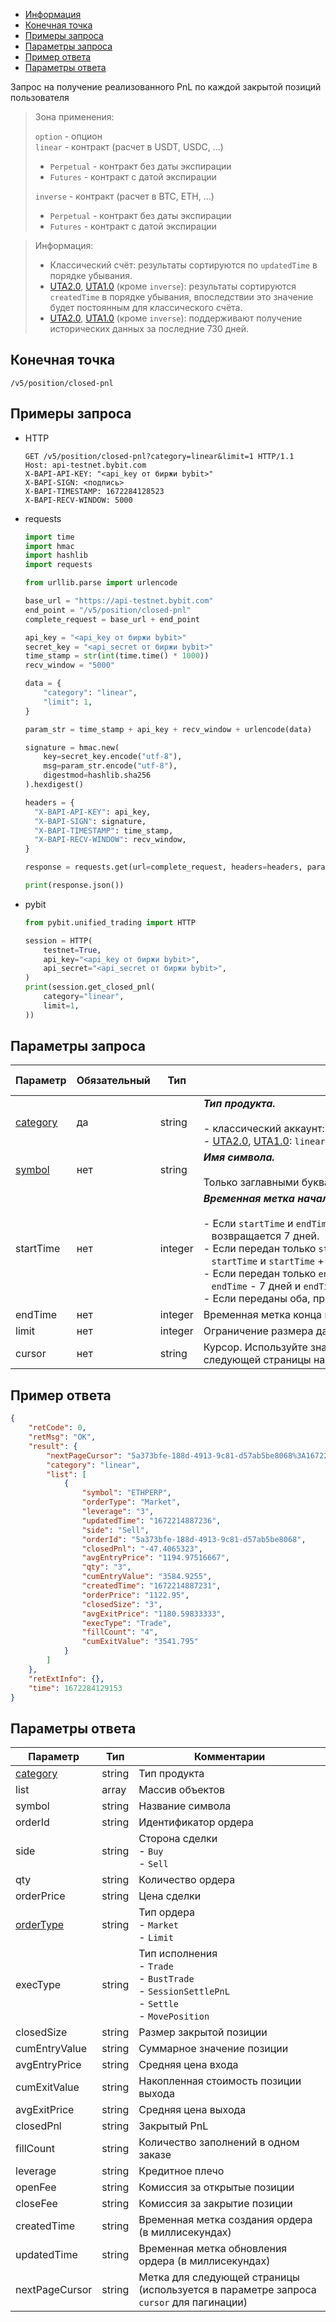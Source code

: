 - [Информация](#информация)
- [Конечная точка](#конечная-точка)
- [Примеры запроса](#примеры-запроса)
- [Параметры запроса](#параметры-запроса)
- [Пример ответа](#пример-ответа)
- [Параметры ответа](#параметры-ответа)

<a id="информация"></a>

Запрос на получение реализованного PnL по каждой закрытой позиций пользователя

>Зона применения:  
>
>`option` - опцион  
>`linear` - контракт (расчет в USDT, USDC, ...)
>
> - `Perpetual` - контракт без даты экспирации
> - `Futures` - контракт с датой экспирации
>
>`inverse` - контракт (расчет в BTC, ETH, ...)
>
> - `Perpetual` - контракт без даты экспирации
> - `Futures` - контракт с датой экспирации
<!-- -->
>Информация:
>
>- Классический счёт: результаты сортируются по `updatedTime` в порядке убывания.
>- [UTA2.0](<../13.Различные режимы аккаунтов.md#единый-торговый-аккаунт-2.0>),
> [UTA1.0](<../13.Различные режимы аккаунтов.md#единый-торговый-аккаунт-1.0>) (кроме `inverse`): результаты сортируются
> `createdTime` в порядке убывания, впоследствии это значение будет постоянным для классического счёта.
>- [UTA2.0](<../13.Различные режимы аккаунтов.md#единый-торговый-аккаунт-2.0>),
> [UTA1.0](<../13.Различные режимы аккаунтов.md#единый-торговый-аккаунт-1.0>) (кроме `inverse`): поддерживают получение
> исторических данных за последние 730 дней.

<a id="конечная-точка"></a>

## Конечная точка

`/v5/position/closed-pnl`

<a id="примеры-запроса"></a>

## Примеры запроса

- HTTP

  ```http
  GET /v5/position/closed-pnl?category=linear&limit=1 HTTP/1.1
  Host: api-testnet.bybit.com
  X-BAPI-API-KEY: "<api_key от биржи bybit>"
  X-BAPI-SIGN: <подпись>
  X-BAPI-TIMESTAMP: 1672284128523
  X-BAPI-RECV-WINDOW: 5000
  ```

- requests

  ```python
  import time
  import hmac
  import hashlib
  import requests

  from urllib.parse import urlencode

  base_url = "https://api-testnet.bybit.com"
  end_point = "/v5/position/closed-pnl"
  complete_request = base_url + end_point

  api_key = "<api_key от биржи bybit>"
  secret_key = "<api_secret от биржи bybit>"
  time_stamp = str(int(time.time() * 1000))
  recv_window = "5000"

  data = {
      "category": "linear",
      "limit": 1,
  }

  param_str = time_stamp + api_key + recv_window + urlencode(data)
  
  signature = hmac.new(
      key=secret_key.encode("utf-8"),
      msg=param_str.encode("utf-8"),
      digestmod=hashlib.sha256
  ).hexdigest()
  
  headers = {
    "X-BAPI-API-KEY": api_key,
    "X-BAPI-SIGN": signature,
    "X-BAPI-TIMESTAMP": time_stamp,
    "X-BAPI-RECV-WINDOW": recv_window,
  }

  response = requests.get(url=complete_request, headers=headers, params=data, timeout=10)

  print(response.json())
  ```

- pybit

  ```python
  from pybit.unified_trading import HTTP

  session = HTTP(
      testnet=True,
      api_key="<api_key от биржи bybit>",
      api_secret="<api_secret от биржи bybit>",
  )
  print(session.get_closed_pnl(
      category="linear",
      limit=1,
  ))
  ```

<a id="параметры-запроса"></a>

## Параметры запроса

|Параметр  	                  |Обязательный	 |Тип  	  |Комментарии &nbsp;&nbsp;&nbsp;&nbsp;&nbsp;&nbsp;&nbsp;&nbsp;&nbsp;&nbsp;&nbsp;&nbsp;&nbsp;&nbsp;&nbsp;&nbsp;&nbsp;&nbsp;&nbsp;&nbsp;&nbsp;&nbsp;&nbsp;&nbsp;&nbsp;&nbsp;&nbsp;&nbsp;&nbsp;&nbsp;&nbsp;&nbsp;&nbsp;&nbsp;&nbsp;&nbsp;&nbsp;&nbsp;&nbsp;&nbsp;&nbsp;&nbsp;&nbsp;&nbsp;&nbsp;&nbsp;&nbsp;&nbsp;&nbsp;&nbsp;&nbsp;&nbsp;&nbsp;&nbsp;&nbsp;&nbsp;&nbsp;&nbsp;&nbsp;&nbsp;&nbsp;&nbsp;&nbsp;&nbsp;&nbsp;&nbsp;&nbsp;&nbsp;&nbsp;&nbsp;&nbsp;&nbsp;&nbsp;&nbsp;&nbsp;&nbsp;&nbsp;&nbsp;&nbsp;&nbsp;&nbsp;&nbsp;&nbsp;&nbsp;&nbsp;&nbsp;&nbsp;&nbsp;&nbsp;&nbsp;&nbsp;&nbsp;&nbsp;&nbsp;&nbsp;&nbsp;&nbsp;&nbsp;&nbsp;&nbsp;&nbsp;&nbsp;&nbsp;&nbsp;&nbsp;&nbsp;&nbsp;&nbsp;&nbsp;&nbsp;&nbsp;&nbsp;&nbsp;&nbsp;&nbsp;&nbsp;&nbsp;&nbsp;&nbsp;&nbsp;&nbsp;&nbsp;&nbsp;&nbsp;&nbsp;&nbsp;&nbsp;&nbsp;&nbsp;&nbsp;&nbsp;&nbsp;&nbsp;&nbsp;               |По умолчанию|
|-----------------------------|------------|----------|---------------------------|------------|
|[category](<../19.Определения значений в запросах и ответах.md#category>)	|да           |string    |***Тип продукта.***<br><br>- классический аккаунт: `linear`, `inverse`<br>- [UTA2.0](<../13.Различные режимы аккаунтов.md#единый-торговый-аккаунт-2.0>), [UTA1.0](<../13.Различные режимы аккаунтов.md#единый-торговый-аккаунт-1.0>): `linear`, `inverse`, `option`  |-   |
|[symbol](<../19.Определения значений в запросах и ответах.md#symbol>)	    |нет            |string    |***Имя символа.***<br><br>Только заглавными буквами |-   |
|startTime                     |нет  |integer     |***Временная метка начала выборки (в миллисекундах)***<br><br>- Если `startTime` и `endTime` не передаются, по умолчанию<br>&nbsp;&nbsp;&nbsp;возвращается 7 дней.<br>- Если передан только `startTime`, возвращается диапазон между<br>&nbsp;&nbsp;&nbsp;`startTime` и `startTime` + 7 дней<br>- Если передан только `endTime`, возвращается диапазон между<br>&nbsp;&nbsp;&nbsp;`endTime` - 7 дней и `endTime`<br>- Если переданы оба, правило: `endTime` - `startTime` <= 7 дней       |-   |
|endTime                     |нет  |integer     |Временная метка конца выборки (в миллисекундах)       |-   |
|limit                     |нет  |integer     |Ограничение размера данных на странице. [`1`, `100`]       |`50`   |
|cursor                     |нет  |string     |Курсор. Используйте значение `nextPageCursor` из ответа для получения следующей страницы набора результатов       |-   |

<a id="пример-ответа"></a>

## Пример ответа

```json
{
    "retCode": 0,
    "retMsg": "OK",
    "result": {
        "nextPageCursor": "5a373bfe-188d-4913-9c81-d57ab5be8068%3A1672214887231423699%2C5a373bfe-188d-4913-9c81-d57ab5be8068%3A1672214887231423699",
        "category": "linear",
        "list": [
            {
                "symbol": "ETHPERP",
                "orderType": "Market",
                "leverage": "3",
                "updatedTime": "1672214887236",
                "side": "Sell",
                "orderId": "5a373bfe-188d-4913-9c81-d57ab5be8068",
                "closedPnl": "-47.4065323",
                "avgEntryPrice": "1194.97516667",
                "qty": "3",
                "cumEntryValue": "3584.9255",
                "createdTime": "1672214887231",
                "orderPrice": "1122.95",
                "closedSize": "3",
                "avgExitPrice": "1180.59833333",
                "execType": "Trade",
                "fillCount": "4",
                "cumExitValue": "3541.795"
            }
        ]
    },
    "retExtInfo": {},
    "time": 1672284129153
}
```

<a id="параметры-ответа"></a>

## Параметры ответа

|Параметр  |Тип       |Комментарии                                             |
|----------|----------|--------------------------------------------------------|
|[category](<../19.Определения значений в запросах и ответах.md#category>)   |string      |Тип продукта               |
|list   |array      |Массив объектов                                             |
|symbol   |string      |Название символа                                             |
|orderId   |string      |Идентификатор ордера                                             |
|side   |string      |Сторона сделки<br>- `Buy`<br>- `Sell`                                             |
|qty   |string      |Количество ордера                                             |
|orderPrice   |string      |Цена сделки                                             |
|[orderType](<../19.Определения значений в запросах и ответах.md#orderType>)   |string      |Тип ордера<br>- `Market`<br>- `Limit`             |
|execType   |string      |Тип исполнения<br>- `Trade`<br>- `BustTrade`<br>- `SessionSettlePnL`<br>- `Settle`<br>- `MovePosition`                                             |
|closedSize   |string      |Размер закрытой позиции                                             |
|cumEntryValue   |string      |Суммарное значение позиции                                             |
|avgEntryPrice   |string      |Средняя цена входа                                             |
|cumExitValue   |string      |Накопленная стоимость позиции выхода                                             |
|avgExitPrice   |string      |Средняя цена выхода                                             |
|closedPnl   |string      |Закрытый PnL                                             |
|fillCount   |string      |Количество заполнений в одном заказе                                             |
|leverage   |string      |Кредитное плечо                                             |
|openFee   |string      |Комиссия за открытые позиции                                             |
|closeFee   |string      |Комиссия за закрытие позиции                                             |
|createdTime     |string    |Временная метка создания ордера (в миллисекундах)|
|updatedTime     |string    |Временная метка обновления ордера (в миллисекундах)|
|nextPageCursor   |string      |Метка для следующей страницы (используется в параметре запроса `cursor` для пагинации)                                             |
